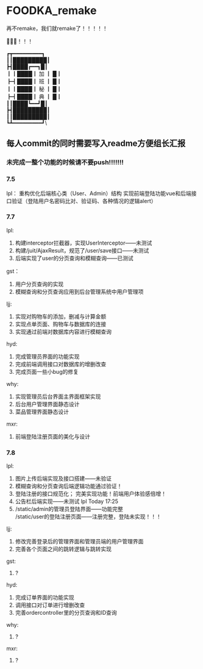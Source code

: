 # FOODKA_remake
再不remake，我们就remake了！！！！！

🐛🐛🐛！！！


┏┳━━━━━━━━━┓\
┃┃█████████┃\
┣┫████┏━━┓█┃\
┃┃████┃  加 ┃ █┃\
┣┫████┃  班 ┃ █┃\
┃┃████┃  秘 ┃ █┃\
┣┫████┃  典 ┃ █┃\
┃┃████┗━━┛█┃\
┣┫█████████┃\
┃┃█████████┃\
┗┻━━━━━━━━━┛\


## 每人commit的同时需要写入readme方便组长汇报

### 未完成一整个功能的时候请不要push!!!!!!!

### 7.5
lpl：
 重构优化后端核心类（User、Admin）结构
 实现前端登陆功能vue和后端接口验证（登陆用户名密码比对、验证码、各种情况的逻辑alert）

### 7.7
lpl:
1. 构建interceptor拦截器，实现UserInterceptor——未测试
2. 构建/juit/AjaxResult，规范了/user/save接口——未测试
3. 后端实现了user的分页查询和模糊查询——已测试

gst：
1. 用户分页查询的实现
2. 模糊查询和分页查询应用到后台管理系统中用户管理项

ljj:
1. 实现对购物车的添加，删减与计算金额
2. 实现点单页面、购物车与数据库的连接
3. 实现通过前端对数据库内容进行模糊查询

hyd:
1. 完成管理员界面的功能实现
2. 完成前端调用接口对数据库的增删改查
3. 完成页面一些小bug的修复

why:
1. 实现管理员后台界面主界面框架实现
2. 后台用户管理界面静态设计
3. 菜品管理界面静态设计

mxr:
1. 前端登陆注册页面的美化与设计

### 7.8
lpl:
1. 图片上传后端实现及接口搭建——未验证
2. 模糊查询和分页查询后端逻辑功能通过验证！
3. 登陆注册的接口规范化； 完美实现功能！前端用户体验感倍增！
4. 公告栏后端实现——未测试 lpl Today 17:25
5. /static/admin的管理员登陆界面——功能完整 \
/static/user的登陆注册页面——注册完整，登陆未实现！！！

ljj:
1. 修改完善登录后的管理界面和管理员端的用户管理界面
2. 完善各个页面之间的跳转逻辑与跳转实现

gst:
1. ?

hyd:
1. 完成订单界面的功能实现
2. 调用接口对订单进行增删改查
3. 完善ordercontroller里的分页查询和ID查询

why:
1. ?

mxr:
1. ?